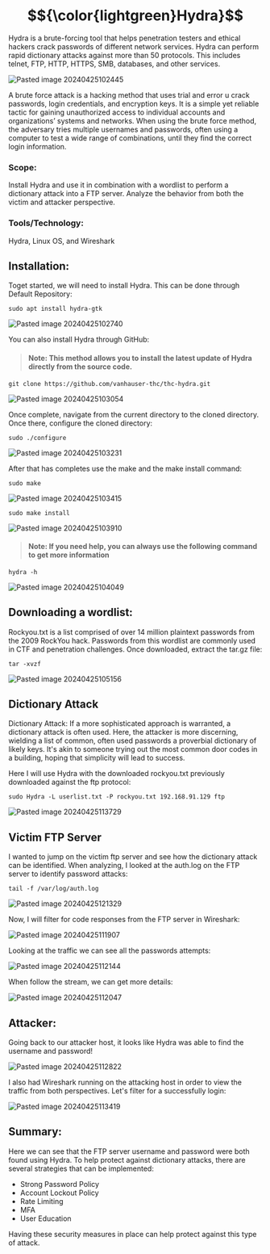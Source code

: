 # $${\color{lightgreen}Hydra}$$

Hydra is a brute-forcing tool that helps penetration testers and ethical hackers crack passwords of different network services. Hydra can perform rapid dictionary attacks against more than 50 protocols. This includes telnet, FTP, HTTP, HTTPS, SMB, databases, and other services.

![Pasted image 20240425102445](https://github.com/lm3nitro/Projects/assets/55665256/09f19037-82c2-4b5f-902f-7f006f8bac69)

A brute force attack is a hacking method that uses trial and error u crack passwords, login credentials, and encryption keys. It is a simple yet reliable tactic for gaining unauthorized access to individual accounts and organizations’ systems and networks. When using the brute force method, the adversary tries multiple usernames and passwords, often using a computer to test a wide range of combinations, until they find the correct login information. 

### Scope:

Install Hydra and use it in combination with a wordlist to perform a dictionary attack into a FTP server. Analyze the behavior from both the victim and attacker perspective. 

### Tools/Technology:

Hydra, Linux OS, and Wireshark

## Installation:

Toget started, we will need to install Hydra. This can be done through Default Repository:

```
sudo apt install hydra-gtk
```

![Pasted image 20240425102740](https://github.com/lm3nitro/Projects/assets/55665256/571afd57-9b44-46e3-a298-935b7d6aadd7)

You can also install Hydra through GitHub:

>#### Note: This method allows you to install the latest update of Hydra directly from the source code. 

```
git clone https://github.com/vanhauser-thc/thc-hydra.git
```

![Pasted image 20240425103054](https://github.com/lm3nitro/Projects/assets/55665256/f06aec44-a7fc-429d-881c-40e23fe5b9ed)

Once complete, navigate from the current directory to the cloned directory. Once there, configure the cloned directory:

```
sudo ./configure
```

![Pasted image 20240425103231](https://github.com/lm3nitro/Projects/assets/55665256/6c2e8e51-89e7-4436-ac12-343dd9f03df5)

After that has completes use the make and the make install command:

```
sudo make
```

![Pasted image 20240425103415](https://github.com/lm3nitro/Projects/assets/55665256/94581dab-8b5f-43b5-894a-b481004a8aa4)

```
sudo make install 
```

![Pasted image 20240425103910](https://github.com/lm3nitro/Projects/assets/55665256/0dd3d797-782f-403f-855d-328f475e3e5a)

>#### Note: If you need help, you can always use the following command to get more information
```
hydra -h
```

![Pasted image 20240425104049](https://github.com/lm3nitro/Projects/assets/55665256/47a11fda-374a-4f1a-a1f7-57d22745f3bc)

## Downloading a wordlist:

Rockyou.txt is a list comprised of over 14 million plaintext passwords from the 2009 RockYou hack. Passwords from this wordlist are commonly used in CTF and penetration challenges. Once downloaded, extract the tar.gz file:

```
tar -xvzf 
```

![Pasted image 20240425105156](https://github.com/lm3nitro/Projects/assets/55665256/cfe2b4bc-15b0-4cc6-be00-0c3ecdc2d1a3)

## Dictionary Attack

Dictionary Attack: If a more sophisticated approach is warranted, a dictionary attack is often used. Here, the attacker is more discerning, wielding a list of common, often used passwords a proverbial dictionary of likely keys. It's akin to someone trying out the most common door codes in a building, hoping that simplicity will lead to success.

Here I will use Hydra with the downloaded rockyou.txt previously downloaded against the ftp protocol:

```
sudo Hydra -L userlist.txt -P rockyou.txt 192.168.91.129 ftp
```
![Pasted image 20240425113729](https://github.com/lm3nitro/Projects/assets/55665256/6636406e-5606-41d9-b5e5-d258b0f132d3)


## Victim FTP Server

I wanted to jump on the victim ftp server and see how the dictionary attack can be identified. When analyzing, I looked at the auth.log on the FTP server to identify password attacks: 

```
tail -f /var/log/auth.log
```

![Pasted image 20240425121329](https://github.com/lm3nitro/Projects/assets/55665256/10115dbb-125a-4523-841f-aa71b27b11e1)

Now, I will filter for code responses from the FTP server in Wireshark:

![Pasted image 20240425111907](https://github.com/lm3nitro/Projects/assets/55665256/e352fe63-5655-437b-9a56-0e5a4ef7022f)

Looking at the traffic we can see all the passwords attempts:

![Pasted image 20240425112144](https://github.com/lm3nitro/Projects/assets/55665256/a5b493a4-6b91-4c69-94cc-28d9de3947e0)

When follow the stream, we can get more details:

![Pasted image 20240425112047](https://github.com/lm3nitro/Projects/assets/55665256/62fcfb08-c01a-4a9a-98d0-9234d0551f5e)


## Attacker:

Going back to our attacker host, it looks like Hydra was able to find the username and password! 

![Pasted image 20240425112822](https://github.com/lm3nitro/Projects/assets/55665256/16e25ebe-5915-40e8-a028-c644dffe7635)

I also had Wireshark running on the attacking host in order to view the traffic from both perspectives. Let's filter for a successfully login:  

![Pasted image 20240425113419](https://github.com/lm3nitro/Projects/assets/55665256/bf46f1b2-0ac2-4ba7-b542-7193b5d49db8)

## Summary:

Here we can see that the FTP server username and password were both found using Hydra. To help protect against dictionary attacks, there are several strategies that can be implemented:

+ Strong Password Policy
+ Account Lockout Policy
+ Rate Limiting
+ MFA
+ User Education

Having these security measures in place can help protect against this type of attack. 

